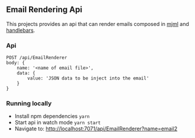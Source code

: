 ## Email Rendering Api

This projects provides an api that can render emails composed in [mjml](https://mjml.io/documentation/) and [handlebars](https://handlebarsjs.com/).

### Api

```
POST /api/EmailRenderer
body: {
    name: '<name of email file>',
    data: {
        value: 'JSON data to be inject into the email'
    }
}

```

### Running locally

- Install npm dependencies `yarn`
- Start api in watch mode `yarn start`
- Navigate to: [http://localhost:7071/api/EmailRenderer?name=email2](http://localhost:7071/api/EmailRenderer?name=email2)
